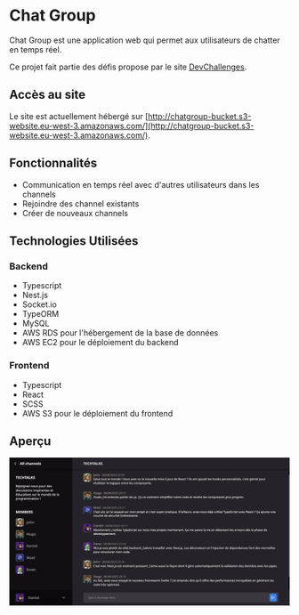 # Chat Group

Chat Group est une application web qui permet aux utilisateurs de chatter en temps réel.

Ce projet fait partie des défis propose par le site [DevChallenges](https://devchallenges.io/challenges/UgCqszKR7Q7oqb4kRfI0).

## Accès au site

Le site est actuellement hébergé sur [http://chatgroup-bucket.s3-website.eu-west-3.amazonaws.com/](http://chatgroup-bucket.s3-website.eu-west-3.amazonaws.com/).

## Fonctionnalités

- Communication en temps réel avec d'autres utilisateurs dans les channels
- Rejoindre des channel existants
- Créer de nouveaux channels

## Technologies Utilisées

### Backend

- Typescript
- Nest.js
- Socket.io
- TypeORM
- MySQL
- AWS RDS pour l'hébergement de la base de données
- AWS EC2 pour le déploiement du backend

### Frontend

- Typescript
- React
- SCSS
- AWS S3 pour le déploiement du frontend

## Aperçu

![Chat Group Preview](./frontend/public/apercu.png)
